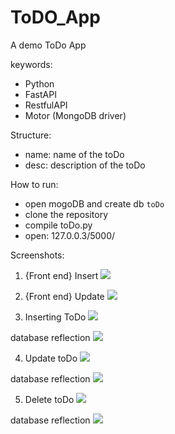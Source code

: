 # ToDO_App
A demo ToDo App

keywords:
- Python
- FastAPI
- RestfulAPI
- Motor (MongoDB driver)

Structure:
- name: name of the toDo
- desc: description of the toDo

How to run: 
- open mogoDB and create db `toDo`
- clone the repository
- compile toDo.py
- open: 127.0.0.3/5000/


Screenshots:


1. {Front end} Insert
![ ](Screenshots/front_end_insert.png)

1. {Front end} Update
![ ](Screenshots/front_end_update.png)

3. Inserting ToDo
![ ](Screenshots/insert.png)

database reflection
![ ](Screenshots/insertDB.png)

4. Update toDo
![ ](Screenshots/update.png)

database reflection
![ ](Screenshots/updateDB.png)

5. Delete toDo
![ ](Screenshots/delete.png)

database reflection
![ ](Screenshots/deleteDB.png)